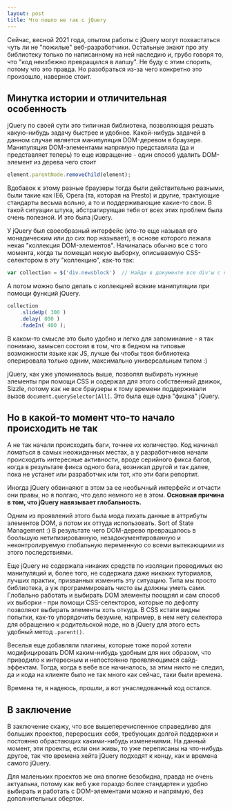 ```yaml
---
layout: post
title: Что пошло не так с jQuery
---
```


Сейчас, весной 2021 года, опытом работы с jQuery могут похвастаться чуть ли не "пожилые" веб-разработчики. Остальные знают про эту библиотеку только по написанному на ней наследию и, грубо говоря то, что "код неизбежно превращался в лапшу". Не буду с этим спорить, потому что это правда. Но разобраться из-за чего конкретно это произошло, наверное стоит.

## Минутка истории и отличительная особенность

jQuery по своей сути это типичная библиотека, позволяющая решать какую-нибудь задачу быстрее и удобнее. Какой-нибудь задачей в данном случае является манипуляция DOM-деревом в браузере. Манипуляция DOM-элементами напрямую представляла (да и представляет теперь) то еще извращение - один способ удалить DOM-элемент из дерева чего стоит

```js
element.parentNode.removeChild(element);
```

Вдобавок к этому разные браузеры тогда были действительно разными, были такие как IE6, Opera (та, которая на Presto) и другие, трактующие стандарты весьма вольно, а то и поддерживающие какие-то свои. В такой ситуации штука, абстрагируящая тебя от всех этих проблем была очень полезной. И это была jQuery.

У jQuery был своеобразный интерфейс (кто-то еще называл его монадическим или до сих пор называет), в основе которого лежала некая "коллекция DOM-элементов". Начиналась обычно все с того момента, когда ты помещал некую выборку, описываемую CSS-селектором в эту "коллекцию", как-то так:

```js
var collection = $('div.newsblock')  // Найди в документе все div'ы c классом `newsblock` и помести в коллекцию
```

А потом можно было делать с коллекцией всякие манипуляции при помощи функций jQuery.

```js
collection
    .slideUp( 300 )
    .delay( 800 )
    .fadeIn( 400 );
```

В каком-то смысле это было удобно и легко для запоминание - я так понимаю, замысел состоял в том, что в бедном на типовые возможности языке как JS, лучше бы чтобы твоя библиотека оперировала только одним, максимально универсальным типом :)

jQuery, как уже упоминалось выше, позволял выбирать нужные элементы при помощи CSS и содержал для этого собственный движок, Sizzle, потому как не все браузеры к тому времени поддерживали вызов `document.querySelector[All]`. Это была еще одна "фишка" jQuery.

## Но в какой-то момент что-то начало происходить не так

А не так начали происходить баги, точнее их количество. Код начинал ломаться в самых неожиданных местах, а у разработчиков начали происходить интересные активности, вроде серийного фикса багов, когда в результате фикса одного бага, возникал другой и так далее, пока не устанет или разработчик или тот, кто эти баги репортит.

Иногда jQuery обвинаяют в этом за ее необычный интерфейс и отчасти они правы, но я полгаю, что дело немного не в этом. **Основная причина в том, что jQuery навязывает глобальность.**

Одним из проявлений этого была мода пихать данные в аттрибуты элементов DOM, а потом их оттуда использовать. Sort of State Management :) В результате чего DOM-дерево превращалось в боольшую нетипизированную, незадокументированную и неконтролируемую глобальную переменную со всеми вытекающими из этого последствиями.

Еще jQuery не содержала никаких средств по изоляции проводимых ею манипуляций и, более того, не содержала даже никаких туториалов, лучших практик, призванных изменить эту ситуацию. Типа мы просто библиотека, а уж программировать чисто вы должны уметь сами. Глобально работать и выбирать DOM элементы поощрял и сам способ их выборки - при помощи CSS-селекторов, которые по дефолту позволяют выбирать элементы хоть откуда. В CSS кстати видны попытки, как-то упорядочить безумие, например, в нем нету селектора для обращению к родительской ноде, но в jQuery для этого есть удобный метод `.parent()`.

Веселья еще добавляли плагины, которые тоже порой хотели модифицировать DOM каким-нибудь удобным для них образом, что приводило к интересным и непостоянно проявляющимся сайд-эффектам. Тогда, когда в вебе все начиналось, за этим никто не следил, да и кода на клиенте было не так много как сейчас, таки были времена. 

Времена те, я надеюсь, прошли, а вот унаследованный код остался.

## В заключение

В заключение скажу, что все вышеперечисленное справедливо для больших проектов, переросших себя, требующих долгой поддержки и постоянно обрастающих какими-нибудь изменениями. На данный момент, эти проекты, если они живы, то уже переписаны на что-нибудь другое, так что времена хейта jQuery подходят к концу, как и времена самого jQuery.

Для маленьких проектов же она вполне безобидна, правда не очень актуальна, потому как веб уже гораздо более стандартен и удобно выбирать и работать с DOM-элементами можно и напрямую, без дополнительных оберток.